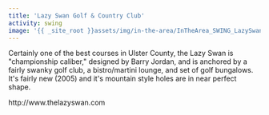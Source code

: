 ```yaml
---
title: 'Lazy Swan Golf & Country Club'
activity: swing
image: '{{ _site_root }}assets/img/in-the-area/InTheArea_SWING_LazySwan-20140820165148.jpg'
---
```

<p>Certainly one of the best courses in Ulster County, the Lazy Swan&nbsp;is "championship caliber,"&nbsp;designed by&nbsp;Barry Jordan, and is anchored by&nbsp;a fairly swanky golf club, a&nbsp;bistro/martini lounge,&nbsp;and set of golf&nbsp;bungalows. It's fairly new (2005) and it's mountain style holes are&nbsp;in near perfect shape.<span></span></p><p>http://www.thelazyswan.com</p>